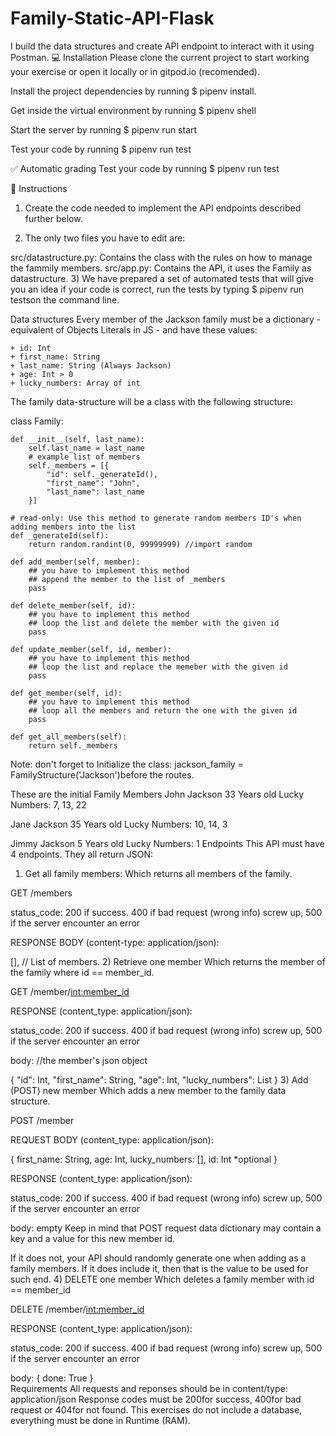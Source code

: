 # Family-Static-API-Flask
I build the data structures and create API endpoint to interact with it using Postman.
💻 Installation
Please clone the current project to start working your exercise or open it locally or in gitpod.io (recomended).

Install the project dependencies by running $ pipenv install.

Get inside the virtual environment by running $ pipenv shell

Start the server by running $ pipenv run start

Test your code by running $ pipenv run test

✅ Automatic grading
Test your code by running $ pipenv run test

📝 Instructions
1) Create the code needed to implement the API endpoints described further below.

2) The only two files you have to edit are:

src/datastructure.py: Contains the class with the rules on how to manage the fammily members.
src/app.py: Contains the API, it uses the Family as datastructure.
3) We have prepared a set of automated tests that will give you an idea if your code is correct, run the tests by typing $ pipenv run testson the command line.

Data structures
Every member of the Jackson family must be a dictionary - equivalent of Objects Literals in JS - and have these values:

    + id: Int
    + first_name: String
    + last_name: String (Always Jackson)
    + age: Int > 0
    + lucky_numbers: Array of int
The family data-structure will be a class with the following structure:

class Family:

    def __init__(self, last_name):
        self.last_name = last_name
        # example list of members
        self._members = [{
            "id": self._generateId(),
            "first_name": "John",
            "last_name": last_name
        }]

    # read-only: Use this method to generate random members ID's when adding members into the list
    def _generateId(self):
        return random.randint(0, 99999999) //import random 

    def add_member(self, member):
        ## you have to implement this method
        ## append the member to the list of _members
        pass

    def delete_member(self, id):
        ## you have to implement this method
        ## loop the list and delete the member with the given id
        pass

    def update_member(self, id, member):
        ## you have to implement this method
        ## loop the list and replace the memeber with the given id
        pass

    def get_member(self, id):
        ## you have to implement this method
        ## loop all the members and return the one with the given id
        pass

    def get_all_members(self):
        return self._members
Note: don't forget to Initialize the class: jackson_family = FamilyStructure('Jackson')before the routes.

These are the initial Family Members
John Jackson
33 Years old
Lucky Numbers: 7, 13, 22

Jane Jackson
35 Years old
Lucky Numbers: 10, 14, 3

Jimmy Jackson
5 Years old
Lucky Numbers: 1
Endpoints
This API must have 4 endpoints. They all return JSON:

1) Get all family members:
Which returns all members of the family.

GET /members

status_code: 200 if success. 400 if bad request (wrong info) screw up, 500 if the server encounter an error

RESPONSE BODY (content-type: application/json):

[], // List of members.
2) Retrieve one member
Which returns the member of the family where id == member_id.

GET /member/<int:member_id>

RESPONSE (content_type: application/json):

status_code: 200 if success. 400 if bad request (wrong info) screw up, 500 if the server encounter an error

body: //the member's json object

{
    "id": Int,
    "first_name": String,
    "age": Int,
    "lucky_numbers": List
}
3) Add (POST) new member
Which adds a new member to the family data structure.

POST /member

REQUEST BODY (content_type: application/json):

{
    first_name: String,
    age: Int,
    lucky_numbers: [],
    id: Int *optional
}

RESPONSE (content_type: application/json):

status_code: 200 if success. 400 if bad request (wrong info) screw up, 500 if the server encounter an error

body: empty
Keep in mind that POST request data dictionary may contain a key and a value for this new member id.

If it does not, your API should randomly generate one when adding as a family members.
If it does include it, then that is the value to be used for such end.
4) DELETE one member
Which deletes a family member with id == member_id

DELETE /member/<int:member_id>

RESPONSE (content_type: application/json):

status_code: 200 if success. 400 if bad request (wrong info) screw up, 500 if the server encounter an error

body: {
    done: True
}    
Requirements
All requests and reponses should be in content/type: application/json
Response codes must be 200for success, 400for bad request or 404for not found.
This exercises do not include a database, everything must be done in Runtime (RAM).
